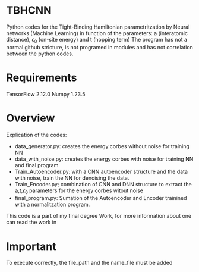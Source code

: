 # TBHCNN
Python codes for the Tight-Binding Hamiltonian parametritzation by Neural networks (Machine Learning) in function of the parameters: a (interatomic distance), $\epsilon_0$ (on-site energy) and t (hopping term)
The program has not a normal github stricture, is not programed in modules and has not correlation between the python codes.

# Requirements
TensorFlow 2.12.0
Numpy 1.23.5

# Overview
Explication of the codes:
- data_generator.py: creates the energy corbes without noise for training NN
- data_with_noise.py: creates the energy corbes with noise for training NN and final program
- Train_Autoencoder.py: with a CNN autoencoder structure and the data with noise, train the NN for denoising the data.
- Train_Encoder.py; combination of CNN and DNN structure to extract the a,t,$\epsilon_0$ parameters for the energy corbes witout noise
- final_program.py: Sumation of the Autoencoder and Encoder trainined with a normalitzation program.

This code is a part of my final degree Work, for more information about one can read the work in

# Important

To execute correctly, the file_path and the name_file must be added
